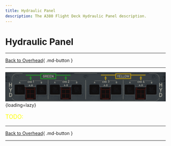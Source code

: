 ```yaml
---
title: Hydraulic Panel
description: The A380 Flight Deck Hydraulic Panel description.
---
```


# Hydraulic Panel

---

[Back to Overhead](../overviews/ovhd.md){ .md-button }

---

![Hydraulic Panel](../../../assets/a380x-briefing/flight-deck/ovhd/hyd-panel.png "Hydraulic Panel"){loading=lazy}

[//]: # (TODO API Doc Link)

[//]: # (TODO)
<p style="color:yellow; font-size:18px;">TODO: </p>

---

[Back to Overhead](../overviews/ovhd.md){ .md-button }

---

